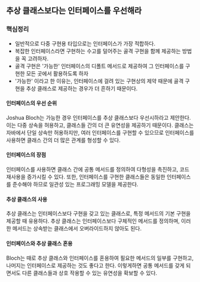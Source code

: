 ## 추상 클래스보다는 인터페이스를 우선해라
### 핵심정리
- 일반적으로 다중 구현용 타입으로는 인터페이스가 가장 적합하다.
- 복잡한 인터페이스라면 구현하는 수고를 덜어주는 골격 구현을 함께 제공하는 방법을 꼭 고려하자.
- 골격 구현은 '가능한' 인터페이스의 디폴트 메서드로 제공하여 그 인터페이스를 구현한 모든 곳에서 활용하도록 하자
- '가능한' 이라고 한 이유는, 인터페이스에 걸려 있는 구현상의 제약 때문에 골격 구현을 추상 클래스로 제공하는 경우가 더 흔하기 때문이다.

#### 인터페이스의 우선 순위
Joshua Bloch는 가능한 경우 인터페이스를 추상 클래스보다 우선시하라고 제안한다. 이는 다중 상속을 허용하고, 클래스들 간의 더 큰 유연성을 제공하기 때문이다. 클래스는 자바에서 단일 상속만 허용하지만, 여러 인터페이스를 구현할 수 있으므로 인터페이스를 사용하면 클래스 간의 더 많은 관계를 형성할 수 있다.

#### 인터페이스의 장점
인터페이스를 사용하면 클래스 간에 공통 메서드를 정의하여 다형성을 촉진하고, 코드 재사용을 증가시킬 수 있다. 또한, 인터페이스를 구현한 클래스들은 동일한 인터페이스를 준수해야 하므로 일관성 있는 프로그래밍 모델을 제공한다.

#### 추상 클래스의 사용
추상 클래스는 인터페이스보다 구현을 갖고 있는 클래스로, 특정 메서드의 기본 구현을 제공할 때 유용하다. 추상 클래스는 인터페이스보다 구체적인 메서드를 정의하며, 이러한 메서드는 상속받는 클래스에서 오버라이드하지 않아도 된다.

#### 인터페이스와 추상 클래스 혼용
Bloch는 때로 추상 클래스와 인터페이스를 혼용하여 필요한 메서드의 일부를 구현하고, 나머지는 인터페이스로 제공하는 것도 좋다고 한다. 이렇게하면 공통 메서드를 갖게 되면서도 다른 클래스들과 상호 작용할 수 있는 유연성을 확보할 수 있다.